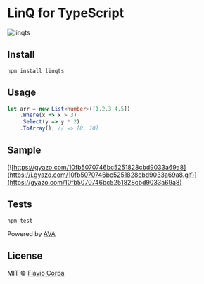 # LinQ for TypeScript

![linqts](https://raw.githubusercontent.com/kutyel/linq/master/resources/linqts.png)

## Install

```
npm install linqts
```

## Usage

```ts
let arr = new List<number>([1,2,3,4,5])
    .Where(x => x > 3)
    .Select(y => y * 2)
    .ToArray(); // => [8, 10]
```

## Sample

[![https://gyazo.com/10fb5070746bc5251828cbd9033a69a8](https://i.gyazo.com/10fb5070746bc5251828cbd9033a69a8.gif)](https://gyazo.com/10fb5070746bc5251828cbd9033a69a8)

## Tests

```
npm test
```

Powered by [AVA](https://github.com/sindresorhus/ava)

## License

MIT © [Flavio Corpa](http://flaviocorpa.com)
